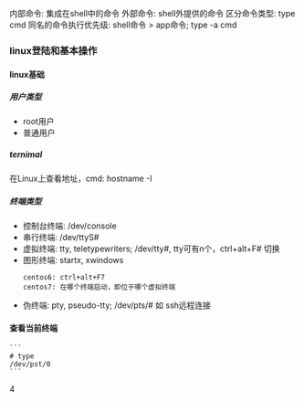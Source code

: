 

内部命令: 集成在shell中的命令
外部命令: shell外提供的命令
区分命令类型: type cmd
同名的命令执行优先级: shell命令 > app命令; type -a cmd

### linux登陆和基本操作

#### linux基础

##### 用户类型
- root用户
- 普通用户

##### ternimal
 在Linux上查看地址，cmd: hostname -I

##### 终端类型
- 控制台终端: /dev/console
- 串行终端: /dev/ttyS#
- 虚拟终端: tty, teletypewriters; /dev/tty#, tty可有n个，ctrl+alt+F# 切换
- 图形终端: startx, xwindows
    ```
    centos6: ctrl+alt+F7
    centos7: 在哪个终端启动，即位于哪个虚拟终端
    ```
- 伪终端: pty, pseudo-tty; /dev/pts/# 如 ssh远程连接

#### 查看当前终端
    ```
    # type
    /dev/pst/0
    ```
4